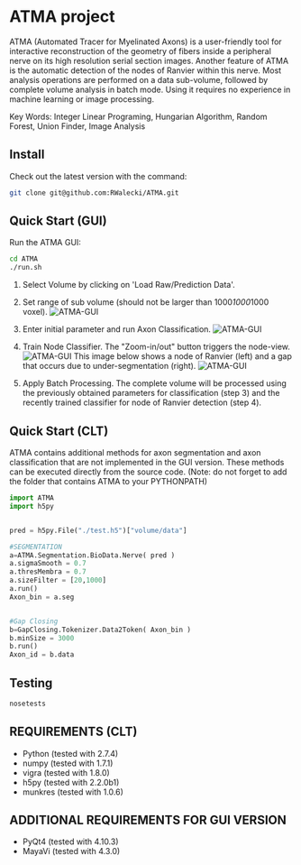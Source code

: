 ATMA project
=================
ATMA (Automated Tracer for Myelinated Axons) is a user-friendly tool for interactive reconstruction of the geometry of fibers inside a peripheral nerve on its high resolution serial section images. Another feature of ATMA is the automatic detection of the nodes of Ranvier within this nerve.
Most analysis operations are performed on a data sub-volume, followed by complete volume analysis in batch mode. Using it requires no experience in machine learning or image processing.

Key Words:
Integer Linear Programing, Hungarian Algorithm, Random Forest, Union Finder, Image Analysis


Install
-------
Check out the latest version with the command:
```bash
git clone git@github.com:RWalecki/ATMA.git
```



Quick Start (GUI)
-----------
Run the ATMA GUI:
```bash
cd ATMA
./run.sh
```

1. Select Volume by clicking on 'Load Raw/Prediction Data'.
2. Set range of sub volume (should not be larger than 1000*1000*1000 voxel).
![ATMA-GUI](https://github.com/RWalecki/ATMA/blob/master/doc/01_Prediction.png?raw=true)

3. Enter initial parameter and run Axon Classification.
![ATMA-GUI](https://github.com/RWalecki/ATMA/blob/master/doc/02_AxonClassification.png?raw=true)

4. Train Node Classifier. The "Zoom-in/out" button triggers the node-view.
![ATMA-GUI](https://github.com/RWalecki/ATMA/blob/master/doc/03_NodeDetection.png?raw=true)
This image below shows a node of Ranvier (left) and a gap that occurs due to under-segmentation (right). 
![ATMA-GUI](https://github.com/RWalecki/ATMA/blob/master/doc/04_Nodes.png?raw=true)
5. Apply Batch Processing. The complete volume will be processed using the previously obtained parameters for classification (step 3) and the recently trained classifier for node of Ranvier detection (step 4).

Quick Start (CLT)
-----------
ATMA contains additional methods for axon segmentation and axon classification that are not implemented in the GUI version. These methods can be executed directly from the source code.
(Note: do not forget to add the folder that contains ATMA to your PYTHONPATH)

```python
import ATMA
import h5py


pred = h5py.File("./test.h5")["volume/data"]

#SEGMENTATION
a=ATMA.Segmentation.BioData.Nerve( pred )
a.sigmaSmooth = 0.7
a.thresMembra = 0.7
a.sizeFilter = [20,1000]
a.run()
Axon_bin = a.seg


#Gap Closing
b=GapClosing.Tokenizer.Data2Token( Axon_bin )
b.minSize = 3000
b.run()
Axon_id = b.data
```


Testing
-------
```bash
nosetests 
```


REQUIREMENTS (CLT)
------------------

* Python (tested with 2.7.4)
* numpy (tested with 1.7.1)
* vigra (tested with 1.8.0)
* h5py (tested with 2.2.0b1)
* munkres (tested with 1.0.6)

ADDITIONAL REQUIREMENTS FOR GUI VERSION
---------------------------------------
* PyQt4 (tested with 4.10.3)
* MayaVi (tested with 4.3.0)

